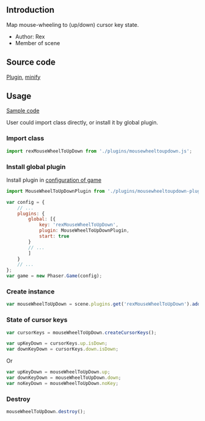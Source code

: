 ## Introduction

Map mouse-wheeling to (up/down) cursor key state.

- Author: Rex
- Member of scene

## Source code

[Plugin](https://github.com/rexrainbow/phaser3-rex-notes/blob/master/plugins/mousewheeltoupdown-plugin.js), [minify](https://github.com/rexrainbow/phaser3-rex-notes/blob/master/dist/rexmousewheeltoupdownplugin.min.js)

## Usage

[Sample code](https://github.com/rexrainbow/phaser3-rex-notes/tree/master/examples/mouse-wheel-to-up-down)

User could import class directly, or install it by global plugin.

### Import class

```javascript
import rexMouseWheelToUpDown from './plugins/mousewheeltoupdown.js';
```

### Install global plugin

Install plugin in [configuration of game](game.md#configuration)

```javascript
import MouseWheelToUpDownPlugin from './plugins/mousewheeltoupdown-plugin.js';

var config = {
    // ...
    plugins: {
        global: [{
            key: 'rexMouseWheelToUpDown',
            plugin: MouseWheelToUpDownPlugin,
            start: true
        }
        // ...
        ]
    }
    // ...
};
var game = new Phaser.Game(config);
```

### Create instance

```javascript
var mouseWheelToUpDown = scene.plugins.get('rexMouseWheelToUpDown').add(scene);
```

### State of cursor keys

```javascript
var cursorKeys = mouseWheelToUpDown.createCursorKeys();

var upKeyDown = cursorKeys.up.isDown;
var downKeyDown = cursorKeys.down.isDown;
```

Or

```javascript
var upKeyDown = mouseWheelToUpDown.up;
var downKeyDown = mouseWheelToUpDown.down;
var noKeyDown = mouseWheelToUpDown.noKey;
```

### Destroy

```javascript
mouseWheelToUpDown.destroy();
```